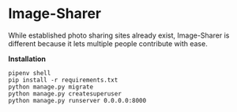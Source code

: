 # Image-Sharer
While established photo sharing sites already exist, Image-Sharer is different because it lets multiple people contribute with ease.

**Installation**

```
pipenv shell
pip install -r requirements.txt
python manage.py migrate
python manage.py createsuperuser
python manage.py runserver 0.0.0.0:8000
```

